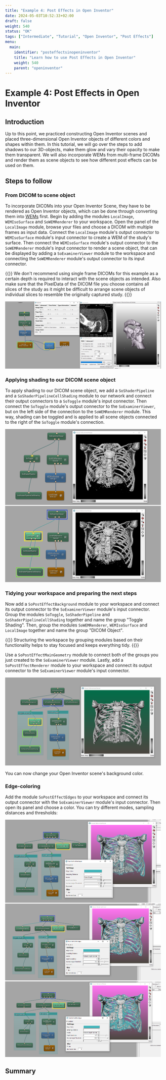 ```yaml
---
title: "Example 4: Post Effects in Open Inventor"
date: 2024-05-03T10:52:33+02:00
draft: false
weight: 540
status: "OK"
tags: ["Intermediate", "Tutorial", "Open Inventor", "Post Effects"]
menu: 
  main:
    identifier: "posteffectsinopeninventor"
    title: "Learn how to use Post Effects in Open Inventor"
    weight: 540
    parent: "openinventor"
---
```

# Example 4: Post Effects in Open Inventor
## Introduction

Up to this point, we practiced constructing Open Inventor scenes and placed three-dimensional Open Inventor objects of different colors and shapes within them.
In this tutorial, we will go over the steps to add shadows to our 3D-objects, make them glow and vary their opacity to make them transparent. We will also incorporate WEMs from multi-frame DICOMs and render them as scene objects to see how different post effects can be used on them.

## Steps to follow

### From DICOM to scene object

To incorporate DICOMs into your Open Inventor Scene, they have to be rendered as Open Inventor objects, which can be done through converting them into [WEMs](/glossary/#winged-edge-meshes) first. Begin by adding the modules `LocalImage`, `WEMIsoSurface` and `SoWEMRenderer` to your workspace. Open the panel of the `LocalImage` module, browse your files and choose a DICOM with multiple frames as input data. Connect the `LocalImage` module's output connector to `WEMIsoSurface` module's input connector to create a WEM of the study's surface. Then connect the `WEMIsoSurface` module's output connector to the `SoWEMRenderer` module's input connector to render a scene object, that can be displayed by adding a `SoExaminerViewer` module to the workspace and connecting the `SoWEMRenderer` module's output connector to its input connector. 

{{<alert class="check" caption="Check">}}
We don't recommend using single frame DICOMs for this example as a certain depth is required to interact with the scene objects as intended. Also make sure that the PixelData of the DICOM file you choose contains all slices of the study as it might be difficult to arrange scene objects of individual slices to resemble the originally captured study. 
{{</alert>}}

![From DICOM to SO](/images/tutorials/openinventor/multiframetoso.PNG "How to create a scene object out of a multiframe DICOM")

### Applying shading to our DICOM scene object

To apply shading to our DICOM scene object, we add a `SoShaderPipeline` and a `SoShaderPipelineCellShading` module to our network and connect their output connectors to a `SoToggle` module's input connector. Then connect the `SoToggle` module's output connector to the `SoExaminerViewer`, but on the left side of the connection to the `SoWEMRenderer` module. This way, shading can be toggled and is applied to all scene objects connected to the right of the `SoToggle` module's connection. 

![Shading toggled off](/images/tutorials/openinventor/shadingtoggledoff.PNG "Shading toggled off")
![Shading toggled on](/images/tutorials/openinventor/shadingtoggledon.PNG "Shading toggled on")

### Tidying your workspace and preparing the next steps

Now add a `SoPostEffectBackground` module to your workspace and connect its output connector to the `SoExaminerViewer` module's input connector. Group the modules `SoToggle`, `SoShaderPipeline` and `SoShaderPipelineCellShading` together and name the group "Toggle Shading". Then, group the modules `SoWEMRenderer`, `WEMIsoSurface` and `LocalImage` together and name the group "DICOM Object". 

{{<alert class="info" caption="Info">}}
Structuring the workspace by grouping modules based on their functionality helps to stay focused and keeps everything tidy. 
{{</alert>}}

Use a `SoPostEffectMainGeometry` module to connect both of the groups you just created to the `SoExaminerViewer` module. Lastly, add a `SoPostEffectRenderer` module to your workspace and connect its output connector to the `SoExaminerViewer` module's input connector. 

![Grouped](/images/tutorials/openinventor/WithGrouping.PNG "Grouped modules")

You can now change your Open Inventor scene's background color. 

### Edge-coloring

Add the module `SoPostEffectEdges` to your workspace and connect its output connector with the `SoExaminerViewer` module's input connector. 
Then open its panel and choose a color. You can try different modes, sampling distances and thresholds: 

![Colored Edges](/images/tutorials/openinventor/ColoredEdges.PNG "Colored Edges")
![Colored Edges 2](/images/tutorials/openinventor/EdgeSettings.PNG "Varying Settings of colored edges")
![Colored Edges 3](/images/tutorials/openinventor/EdgeSettings2.PNG "Varying Settings of colored edges")

### 

## Summary
